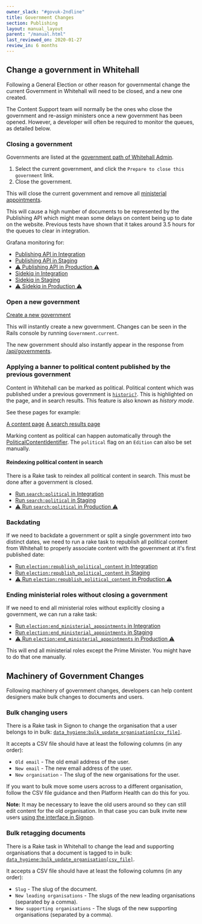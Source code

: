 ```yaml
---
owner_slack: "#govuk-2ndline"
title: Government Changes
section: Publishing
layout: manual_layout
parent: "/manual.html"
last_reviewed_on: 2020-01-27
review_in: 6 months
---
```


## Change a government in Whitehall

Following a General Election or other reason for governmental change the
current Government in Whitehall will need to be closed, and a new one created.

The Content Support team will normally be the ones who close the government and
re-assign ministers once a new government has been opened. However, a developer
will often be required to monitor the queues, as detailed below.

### Closing a government

Governments are listed at the [government path of Whitehall Admin][].

[government path of Whitehall Admin]: https://whitehall-admin.integration.publishing.service.gov.uk/government/admin/governments

1. Select the current government, and click the `Prepare to close this
   government` link.
2. Close the government.

This will close the current government and remove all [ministerial
appointments][].

This will cause a high number of documents to be represented by the Publishing
API which might mean some delays on content being up to date on the website.
Previous tests have shown that it takes around 3.5 hours for the queues to
clear in integration.

Grafana monitoring for:

- [Publishing API in Integration](https://grafana.integration.publishing.service.gov.uk/dashboard/file/publishing-api.json?refresh=5s&orgId=1)
- [Publishing API in Staging](https://grafana.staging.govuk.digital/dashboard/file/publishing-api.json?refresh=5s&orgId=1)
- [⚠️ Publishing API in Production ⚠️](https://grafana.production.govuk.digital/dashboard/file/publishing-api.json?refresh=5s&orgId=1)
- [Sidekiq in Integration](https://grafana.integration.publishing.service.gov.uk/dashboard/file/sidekiq.json?refresh=1m&orgId=1&var-Application=publishing-api&var-Aggregation=$__auto_interval)
- [Sidekiq in Staging](https://grafana.staging.publishing.service.gov.uk/dashboard/file/sidekiq.json?refresh=1m&orgId=1&var-Application=publishing-api&var-Aggregation=$__auto_interval)
- [⚠️ Sidekiq in Production ⚠️](https://grafana.production.publishing.service.gov.uk/dashboard/file/sidekiq.json?refresh=1m&orgId=1&var-Application=publishing-api&var-Aggregation=$__auto_interval)

[ministerial appointments]: https://www.integration.publishing.service.gov.uk/government/ministers

### Open a new government

[Create a new government](https://whitehall-admin.integration.publishing.service.gov.uk/government/admin/governments/new)

This will instantly create a new government. Changes can be seen in the Rails
console by running `Government.current`.

The new government should also instantly appear in the response from
[/api/governments][].

[/api/governments]: https://www.integration.publishing.service.gov.uk/api/governments

### Applying a banner to political content published by the previous government

Content in Whitehall can be marked as political. Political content which was
published under a previous government is [`historic?`][historic]. This is
highlighted on the page, and in search results. This feature is also known as
_history mode_.

See these pages for example:

[A content page](https://www.gov.uk/government/speeches/the-issuing-withdrawal-or-refusal-of-passports)
[A search results page](https://www.gov.uk/search/all?keywords=The+issuing%2C+withdrawal+or+refusal+of+passports&order=relevance)

[historic]: https://github.com/alphagov/whitehall/blob/e518218355d158bfff036a02e312dda714da0aa6/app/models/edition.rb#L647

Marking content as political can happen automatically through the
[PoliticalContentIdentifier][]. The `political` flag on an `Edition` can also
be set manually.

[PoliticalContentIdentifier]: https://github.com/alphagov/whitehall/blob/master/lib/political_content_identifier.rb

#### Reindexing political content in search

There is a Rake task to reindex all political content in search. This must be
done after a government is closed.

- [Run `search:political` in Integration](https://deploy.integration.publishing.service.gov.uk/job/run-rake-task/parambuild/?TARGET_APPLICATION=whitehall&MACHINE_CLASS=whitehall_backend&RAKE_TASK=search:political)
- [Run `search:political` in Staging](https://deploy.blue.staging.govuk.digital/job/run-rake-task/parambuild/?TARGET_APPLICATION=whitehall&MACHINE_CLASS=whitehall_backend&RAKE_TASK=search:political)
- [⚠️ Run `search:political` in Production ⚠️](https://deploy.publishing.service.gov.uk/job/run-rake-task/parambuild/?TARGET_APPLICATION=whitehall&MACHINE_CLASS=whitehall_backend&RAKE_TASK=search:political)

### Backdating

If we need to backdate a government or split a single government into two
distinct dates, we need to run a rake task to republish all political content
from Whitehall to properly associate content with the government at it's first
published date:

- [Run `election:republish_political_content` in Integration](https://deploy.integration.publishing.service.gov.uk/job/run-rake-task/parambuild/?TARGET_APPLICATION=whitehall&MACHINE_CLASS=whitehall_backend&RAKE_TASK=election:republish_political_content)
- [Run `election:republish_political_content` in Staging](https://deploy.blue.staging.govuk.digital/job/run-rake-task/parambuild/?TARGET_APPLICATION=whitehall&MACHINE_CLASS=whitehall_backend&RAKE_TASK=election:republish_political_content)
- [⚠️ Run `election:republish_political_content` in Production ⚠️](https://deploy.publishing.service.gov.uk/job/run-rake-task/parambuild/?TARGET_APPLICATION=whitehall&MACHINE_CLASS=whitehall_backend&RAKE_TASK=election:republish_political_content)

### Ending ministerial roles without closing a government

If we need to end all ministerial roles without explicitly closing a government,
we can run a rake task:

- [Run `election:end_ministerial_appointments` in Integration](https://deploy.integration.publishing.service.gov.uk/job/run-rake-task/parambuild/?TARGET_APPLICATION=whitehall&MACHINE_CLASS=whitehall_backend&RAKE_TASK=election:end_ministerial_appointments)
- [Run `election:end_ministerial_appointments` in Staging](https://deploy.blue.staging.govuk.digital/job/run-rake-task/parambuild/?TARGET_APPLICATION=whitehall&MACHINE_CLASS=whitehall_backend&RAKE_TASK=election:end_ministerial_appointments)
- [⚠️ Run `election:end_ministerial_appointments` in Production ⚠️](https://deploy.publishing.service.gov.uk/job/run-rake-task/parambuild/?TARGET_APPLICATION=whitehall&MACHINE_CLASS=whitehall_backend&RAKE_TASK=election:end_ministerial_appointments)

This will end all ministerial roles except the Prime Minister. You might have to
do that one manually.

## Machinery of Government Changes

Following machinery of government changes, developers can help content
designers make bulk changes to documents and users.

### Bulk changing users

There is a Rake task in Signon to change the organisation that a user belongs
to in bulk:
[`data_hygiene:bulk_update_organisation[csv_file]`][signon-bulk-update-organisation].

It accepts a CSV file should have at least the following columns (in any
order):

- `Old email` - The old email address of the user.
- `New email` - The new email address of the user.
- `New organisation` - The slug of the new organisations for the user.

If you want to bulk move some users across to a different organisation, follow
the CSV file guidance and then Platform Health can do this for you.

**Note:** It may be necessary to leave the old users around so they can still
edit content for the old organisation. In that case you can bulk invite new
users [using the interface in Signon][signon-batch-invitations].

[signon-bulk-update-organisation]: https://github.com/alphagov/signon/blob/256ede9caa6061fd68b1daffd7123fff49df679f/lib/tasks/data_hygiene.rake#L3
[signon-batch-invitations]: https://signon.publishing.service.gov.uk/batch_invitations/new

### Bulk retagging documents

There is a Rake task in Whitehall to change the lead and supporting
organisations that a document is tagged to in bulk:
[`data_hygiene:bulk_update_organisation[csv_file]`][whitehall-bulk-update-organisation].

It accepts a CSV file should have at least the following columns (in any
order):

- `Slug` - The slug of the document.
- `New leading organisations` - The slugs of the new leading organisations
  (separated by a comma).
- `New supporting organisations` - The slugs of the new supporting
  organisations (separated by a comma).

[whitehall-bulk-update-organisation]: https://github.com/alphagov/whitehall/blob/917085dca58fb58dbf65c7e226ad445cc1f27bdd/lib/tasks/data_hygiene.rake#L37
